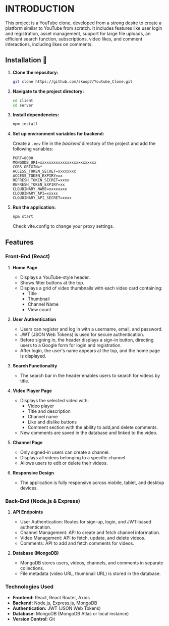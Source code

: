 # INTRODUCTION

This project is a YouTube clone, developed from a strong desire to create a platform similar to YouTube from scratch. It includes features like user login and registration, asset management, support for large file uploads, an efficient search function, subscriptions, video likes, and comment interactions, including likes on comments.

## Installation 🚀

1. **Clone the repository:**

   ```bash
   git clone https://github.com/skoop7/Youtube_Clone.git
   ```

2. **Navigate to the project directory:**

   ```bash
   cd client
   cd server
   ```

3. **Install dependencies:**

   ```bash
   npm install
   ```

4. **Set up environment variables for backend:**

   Create a `.env` file in the _backend_ directory of the project and add the following variables:

   ```env
   PORT=8000
   MONGODB_URI=xxxxxxxxxxxxxxxxxxxxxxxxx
   CORS_ORIGIN=*
   ACCESS_TOKEN_SECRET=xxxxxxxx
   ACCESS_TOKEN_EXPIRY=xx
   REFRESH_TOKEN_SECRET=xxxx
   REFRESH_TOKEN_EXPIRY=xx
   CLOUDINARY_NAME=xxxxxxxx
   CLOUDINARY_API=xxxxx
   CLOUDINARY_API_SECRET=xxxx
   ```

5. **Run the application:**

   ```bash
   npm start
   ```

   Check vite.config to change your proxy settings.

## Features

### Front-End (React)

1. **Home Page**

   - Displays a YouTube-style header.
   - Shows filter buttons at the top.
   - Displays a grid of video thumbnails with each video card containing:
     - Title
     - Thumbnail
     - Channel Name
     - View count

2. **User Authentication**

   - Users can register and log in with a username, email, and password.
   - JWT (JSON Web Tokens) is used for secure authentication.
   - Before signing in, the header displays a sign-in button, directing users to a Google form for login and registration.
   - After login, the user's name appears at the top, and the home page is displayed.

3. **Search Functionality**

   - The search bar in the header enables users to search for videos by title.

4. **Video Player Page**

   - Displays the selected video with:
     - Video player
     - Title and description
     - Channel name
     - Like and dislike buttons
     - Comment section with the ability to add,and delete comments.
   - New comments are saved in the database and linked to the video.

5. **Channel Page**

   - Only signed-in users can create a channel.
   - Displays all videos belonging to a specific channel.
   - Allows users to edit or delete their videos.

6. **Responsive Design**
   - The application is fully responsive across mobile, tablet, and desktop devices.

### Back-End (Node.js & Express)

1. **API Endpoints**

   - User Authentication: Routes for sign-up, login, and JWT-based authentication.
   - Channel Management: API to create and fetch channel information.
   - Video Management: API to fetch, update, and delete videos.
   - Comments: API to add and fetch comments for videos.

2. **Database (MongoDB)**
   - MongoDB stores users, videos, channels, and comments in separate collections.
   - File metadata (video URL, thumbnail URL) is stored in the database.

### Technologies Used

- **Frontend:** React, React Router, Axios
- **Backend:** Node.js, Express.js, MongoDB
- **Authentication:** JWT (JSON Web Tokens)
- **Database:** MongoDB (MongoDB Atlas or local instance)
- **Version Control:** Git
